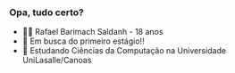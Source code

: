 ### Opa, tudo certo?

- 🙋‍♂️ Rafael Barimach Saldanh - 18 anos
- 🔭 Em busca do primeiro estágio!!
- 🌱 Estudando Ciências da Computação na Universidade UniLasalle/Canoas
